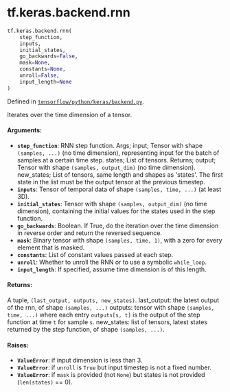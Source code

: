 <div itemscope itemtype="http://developers.google.com/ReferenceObject">
<meta itemprop="name" content="tf.keras.backend.rnn" />
<meta itemprop="path" content="Stable" />
</div>

# tf.keras.backend.rnn

``` python
tf.keras.backend.rnn(
    step_function,
    inputs,
    initial_states,
    go_backwards=False,
    mask=None,
    constants=None,
    unroll=False,
    input_length=None
)
```



Defined in [`tensorflow/python/keras/backend.py`](/code/stable/tensorflow/python/keras/backend.py).

Iterates over the time dimension of a tensor.

#### Arguments:

* <b>`step_function`</b>: RNN step function.
        Args;
            input; Tensor with shape `(samples, ...)` (no time dimension),
                representing input for the batch of samples at a certain
                time step.
            states; List of tensors.
        Returns;
            output; Tensor with shape `(samples, output_dim)`
                (no time dimension).
            new_states; List of tensors, same length and shapes
                as 'states'. The first state in the list must be the
                output tensor at the previous timestep.
* <b>`inputs`</b>: Tensor of temporal data of shape `(samples, time, ...)`
        (at least 3D).
* <b>`initial_states`</b>: Tensor with shape `(samples, output_dim)`
        (no time dimension),
        containing the initial values for the states used in
        the step function.
* <b>`go_backwards`</b>: Boolean. If True, do the iteration over the time
        dimension in reverse order and return the reversed sequence.
* <b>`mask`</b>: Binary tensor with shape `(samples, time, 1)`,
        with a zero for every element that is masked.
* <b>`constants`</b>: List of constant values passed at each step.
* <b>`unroll`</b>: Whether to unroll the RNN or to use a symbolic `while_loop`.
* <b>`input_length`</b>: If specified, assume time dimension is of this length.


#### Returns:

A tuple, `(last_output, outputs, new_states)`.
    last_output: the latest output of the rnn, of shape `(samples, ...)`
    outputs: tensor with shape `(samples, time, ...)` where each
        entry `outputs[s, t]` is the output of the step function
        at time `t` for sample `s`.
    new_states: list of tensors, latest states returned by
        the step function, of shape `(samples, ...)`.


#### Raises:

* <b>`ValueError`</b>: if input dimension is less than 3.
* <b>`ValueError`</b>: if `unroll` is `True` but input timestep is not a fixed
    number.
* <b>`ValueError`</b>: if `mask` is provided (not `None`) but states is not provided
        (`len(states)` == 0).